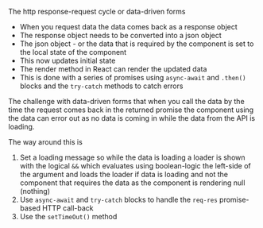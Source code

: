 The http response-request cycle or data-driven forms

- When you request data the data comes back as a response object
- The response object needs to be converted into a json object
- The json object - or the data that is required by the component is set to the local state of the component
- This now updates initial state
- The render method in React can render the updated data
- This is done with a series of promises using `async-await` and `.then()` blocks and the `try-catch` methods to catch errors

The challenge with data-driven forms that when you call the data by the time the request comes back in the returned promise the component using the data can error out as no data is coming in while the data from the API is loading.

The way around this is

1. Set a loading message so while the data is loading a loader is shown with the logical `&&` which evaluates using boolean-logic the left-side of the argument and loads the loader if data is loading and not the component that requires the data as the component is rendering null (nothing)
2. Use `async-await` and `try-catch` blocks to handle the `req-res` promise-based HTTP call-back
3. Use the `setTimeOut()` method
